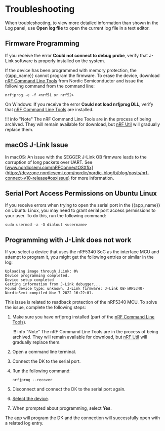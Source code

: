 # Troubleshooting

When troubleshooting, to view more detailed information than shown in the Log panel, use **Open log file** to open the current log file in a text editor.

## Firmware Programming

If you receive the error **Could not connect to debug probe**, verify that J-Link software is properly installed on the system.

If the device has been programmed with memory protection, the {{app_name}} cannot program the firmware. To erase the device, download [nRF Command Line Tools](https://www.nordicsemi.com/Products/Development-tools/nrf-command-line-tools/download#infotabs) from Nordic Semiconductor and issue the following command from the command line:

```
nrfjprog -e -f <nrf51 or nrf52>
```

On Windows: If you receive the error **Could not load nrfjprog DLL**, verify that [nRF Command Line Tools](https://www.nordicsemi.com/Products/Development-tools/nrf-command-line-tools/download#infotabs) are installed.

!!! info "Note"
      The nRF Command Line Tools are in the process of being archived. They will remain available for download, but [nRF Util](https://docs.nordicsemi.com/bundle/nrfutil/page/README.html) will gradually replace them.

## macOS J-Link Issue

In macOS: An issue with the SEGGER J-Link OB firmware leads to the corruption of long packets over UART. See [www.nordicsemi.com/nRFConnectOSXfix](https://devzone.nordicsemi.com/nordic/nordic-blog/b/blog/posts/nrf-connect-v10-release#osxissue) for more information.

## Serial Port Access Permissions on Ubuntu Linux

If you receive errors when trying to open the serial port in the {{app_name}} on Ubuntu Linux, you may need to grant serial port access permissions to your user. To do this, run the following command:

```
sudo usermod -a -G dialout <username>
```

## Programming with J-Link does not work

If you select a device that uses the nRF5340 SoC as the interface MCU and attempt to program it, you might get the following entries or similar in the log:

```
Uploading image through JLink: 0%
Device programming completed.
Device setup completed
Getting information from J-Link debugger...
Found device type: unknown. J-Link firmware: J-Link OB-nRF5340-NordicSemi compiled Nov 7 2022 16:22:01.
```

This issue is related to readback protection of the nRF5340 MCU.
To solve the issue, complete the following steps:

1. Make sure you have nrfjprog installed (part of the [nRF Command Line Tools](https://www.nordicsemi.com/Products/Development-tools/nrf-command-line-tools/download#infotabs)).

    !!! info "Note"
          The nRF Command Line Tools are in the process of being archived. They will remain available for download, but [nRF Util](https://docs.nordicsemi.com/bundle/nrfutil/page/README.html) will gradually replace them.

1. Open a command line terminal.
1. Connect the DK to the serial port.
1. Run the following command:

    ```
    nrfjprog --recover
    ```

1. Disconnect and connect the DK to the serial port again.
1. [Select the device](./overview_and_ui.md#select-device).
1. When prompted about programming, select **Yes**.

The app will program the DK and the connection will successfully open with a related log entry.

